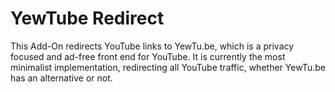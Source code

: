 # YewTube Redirect

This Add-On redirects YouTube links to YewTu.be, which is a privacy focused and ad-free front end for YouTube. 
It is currently the most minimalist implementation, redirecting all YouTube traffic, whether YewTu.be has an alternative or not.
